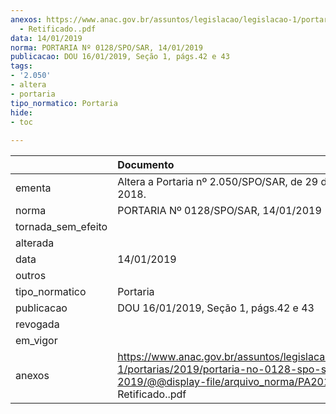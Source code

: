 ```yaml
---
anexos: https://www.anac.gov.br/assuntos/legislacao/legislacao-1/portarias/2019/portaria-no-0128-spo-sar-14-01-2019/@@display-file/arquivo_norma/PA2019-0128
  - Retificado..pdf
data: 14/01/2019
norma: PORTARIA Nº 0128/SPO/SAR, 14/01/2019
publicacao: DOU 16/01/2019, Seção 1, págs.42 e 43
tags:
- '2.050'
- altera
- portaria
tipo_normatico: Portaria
hide: 
- toc 
 
---
```


|                    | Documento                                                                                                                                                              |
|:-------------------|:-----------------------------------------------------------------------------------------------------------------------------------------------------------------------|
| ementa             | Altera a Portaria nº 2.050/SPO/SAR, de 29 de junho de 2018.                                                                                                            |
| norma              | PORTARIA Nº 0128/SPO/SAR, 14/01/2019                                                                                                                                   |
| tornada_sem_efeito |                                                                                                                                                                        |
| alterada           |                                                                                                                                                                        |
| data               | 14/01/2019                                                                                                                                                             |
| outros             |                                                                                                                                                                        |
| tipo_normatico     | Portaria                                                                                                                                                               |
| publicacao         | DOU 16/01/2019, Seção 1, págs.42 e 43                                                                                                                                  |
| revogada           |                                                                                                                                                                        |
| em_vigor           |                                                                                                                                                                        |
| anexos             | https://www.anac.gov.br/assuntos/legislacao/legislacao-1/portarias/2019/portaria-no-0128-spo-sar-14-01-2019/@@display-file/arquivo_norma/PA2019-0128 - Retificado..pdf |